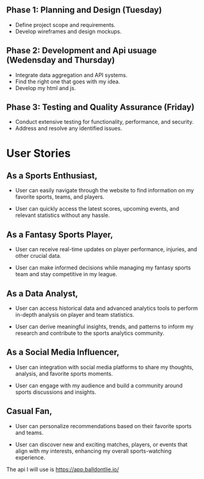 ## Phase 1: Planning and Design (Tuesday)
- Define project scope and requirements.
- Develop wireframes and design mockups.

## Phase 2: Development and Api usuage (Wedensday and Thursday)
- Integrate data aggregation and API systems.
- Find the right one that goes with my idea.
- Develop my html and js.

## Phase 3: Testing and Quality Assurance (Friday)
- Conduct extensive testing for functionality, performance, and security.
- Address and resolve any identified issues.


# User Stories 

## As a Sports Enthusiast,

- User can easily navigate through the website to find information on my favorite sports, teams, and players.

- User can quickly access the latest scores, upcoming events, and relevant statistics without any hassle.

## As a Fantasy Sports Player,

- User can receive real-time updates on player performance, injuries, and other crucial data. 

- User can make informed decisions while managing my fantasy sports team and stay competitive in my league.

## As a Data Analyst,

- User can access historical data and advanced analytics tools to perform in-depth analysis on player and team statistics.

- User can derive meaningful insights, trends, and patterns to inform my research and contribute to the sports analytics community.

## As a Social Media Influencer,

- User can integration with social media platforms to share my thoughts, analysis, and favorite sports moments.

- User can engage with my audience and build a community around sports discussions and insights.

## Casual Fan,

- User can personalize recommendations based on their favorite sports and teams.

- User can discover new and exciting matches, players, or events that align with my interests, enhancing my overall sports-watching experience.

The api I will use is https://app.balldontlie.io/
